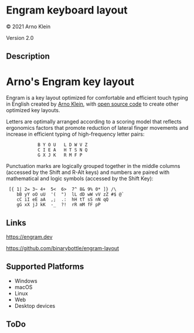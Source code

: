 Engram keyboard layout
======================

© 2021 Arno Klein

Version 2.0

Description
-----------

# Arno's Engram key layout

Engram is a key layout optimized for comfortable and efficient touch typing in English 
created by [Arno Klein](https://binarybottle.com), 
with [open source code](https://github.com/binarybottle/engram) to create other optimized key layouts.

Letters are optimally arranged according to a scoring model that reflects ergonomics factors that promote reduction of lateral finger movements and increase in efficient typing of high-frequency letter pairs: 

                B Y O U   L D W V Z
                C I E A   H T S N Q
                G X J K   R M F P

Punctuation marks are logically grouped together in the middle columns (accessed by the Shift and R-Alt keys) and numbers are paired with mathematical and logic symbols (accessed by the Shift Key):

     [{ 1| 2= 3~ 4+  5<  6>  7^ 8& 9% 0* ]} /\
        bB yY oO uU  '(  ")  lL dD wW vV zZ #$ @`
        cC iI eE aA  ,;  .:  hH tT sS nN qQ
        gG xX jJ kK  -_  ?!  rR mM fF pP


Links
-----

https://engram.dev

https://github.com/binarybottle/engram-layout


Supported Platforms
-------------------
 * Windows
 * macOS
 * Linux
 * Web
 * Desktop devices

ToDo
----
